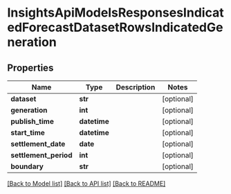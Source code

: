 # InsightsApiModelsResponsesIndicatedForecastDatasetRowsIndicatedGeneration

## Properties
Name | Type | Description | Notes
------------ | ------------- | ------------- | -------------
**dataset** | **str** |  | [optional] 
**generation** | **int** |  | [optional] 
**publish_time** | **datetime** |  | [optional] 
**start_time** | **datetime** |  | [optional] 
**settlement_date** | **date** |  | [optional] 
**settlement_period** | **int** |  | [optional] 
**boundary** | **str** |  | [optional] 

[[Back to Model list]](../README.md#documentation-for-models) [[Back to API list]](../README.md#documentation-for-api-endpoints) [[Back to README]](../README.md)

